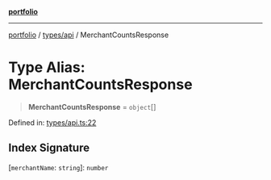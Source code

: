 [**portfolio**](../../../README.md)

***

[portfolio](../../../modules.md) / [types/api](../README.md) / MerchantCountsResponse

# Type Alias: MerchantCountsResponse

> **MerchantCountsResponse** = `object`[]

Defined in: [types/api.ts:22](https://github.com/tnorlund/Portfolio/blob/80a09f4dfb729a2f3451778a0d23bc52ee695604/portfolio/types/api.ts#L22)

## Index Signature

\[`merchantName`: `string`\]: `number`
